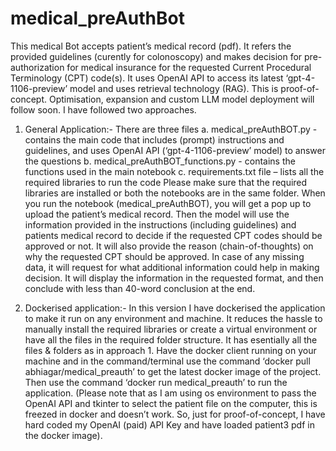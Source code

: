 # medical_preAuthBot
This medical Bot accepts patient’s medical record (pdf). It refers the provided guidelines (curently for colonoscopy) and makes decision for pre-authorization for medical insurance for the requested Current Procedural Terminology (CPT) code(s). It uses OpenAI API to access its latest ‘gpt-4-1106-preview’ model and uses retrieval technology (RAG). This is proof-of-concept. Optimisation, expansion and custom LLM model deployment will follow soon. I have followed two approaches.
1.	General Application:- There are three files 
a.	medical_preAuthBOT.py - contains the main code that includes (prompt) instructions and guidelines, and uses OpenAI API (‘gpt-4-1106-preview’ model) to answer the questions
b.	medical_preAuthBOT_functions.py - contains the functions used in the main notebook
c.	requirements.txt file – lists all the required libraries to run the code
Please make sure that the required libraries are installed or both the notebooks are in the same folder. When you run the notebook (medical_preAuthBOT), you will get a pop up to upload the patient’s medical record. Then the model will use the information provided in the instructions (including guidelines) and patients medical record to decide if the requested CPT codes should be approved or not. It will also provide the reason (chain-of-thoughts) on why the requested CPT should be approved. In case of any missing data, it will request for what additional information could help in making decision. It will display the information in the requested format, and then conclude with less than 40-word conclusion at the end.

2.	Dockerised application:- In this version I have dockerised the application to make it run on any environment and machine. It reduces the hassle to manually install the required libraries or create a virtual environment or have all the files in the required folder structure. It has esentially all the files & folders as in approach 1. Have the docker client running on your machine and in the command/terminal use the command ‘docker pull abhiagar/medical_preauth’ to get the latest docker image of the project. Then use the command ‘docker run medical_preauth’ to run the application. (Please note that as I am using os environment to pass the OpenAI API and tkinter to select the patient file on the computer, this is freezed in docker and doesn’t work. So, just for proof-of-concept, I have hard coded my OpenAI (paid) API Key and have loaded patient3 pdf in the docker image). 

